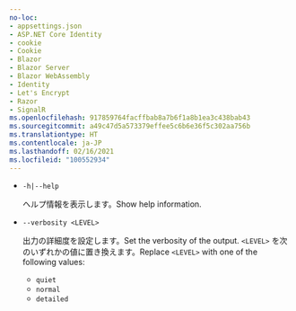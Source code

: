 ```yaml
---
no-loc:
- appsettings.json
- ASP.NET Core Identity
- cookie
- Cookie
- Blazor
- Blazor Server
- Blazor WebAssembly
- Identity
- Let's Encrypt
- Razor
- SignalR
ms.openlocfilehash: 917859764facffbab8a7b6f1a8b1ea3c438bab43
ms.sourcegitcommit: a49c47d5a573379effee5c6b6e36f5c302aa756b
ms.translationtype: HT
ms.contentlocale: ja-JP
ms.lasthandoff: 02/16/2021
ms.locfileid: "100552934"
---
```

* `-h|--help`

  <span data-ttu-id="439c9-101">ヘルプ情報を表示します。</span><span class="sxs-lookup"><span data-stu-id="439c9-101">Show help information.</span></span>

* `--verbosity <LEVEL>`

  <span data-ttu-id="439c9-102">出力の詳細度を設定します。</span><span class="sxs-lookup"><span data-stu-id="439c9-102">Set the verbosity of the output.</span></span> <span data-ttu-id="439c9-103">`<LEVEL>` を次のいずれかの値に置き換えます。</span><span class="sxs-lookup"><span data-stu-id="439c9-103">Replace `<LEVEL>` with one of the following values:</span></span>
  
  * `quiet`
  * `normal`
  * `detailed`
